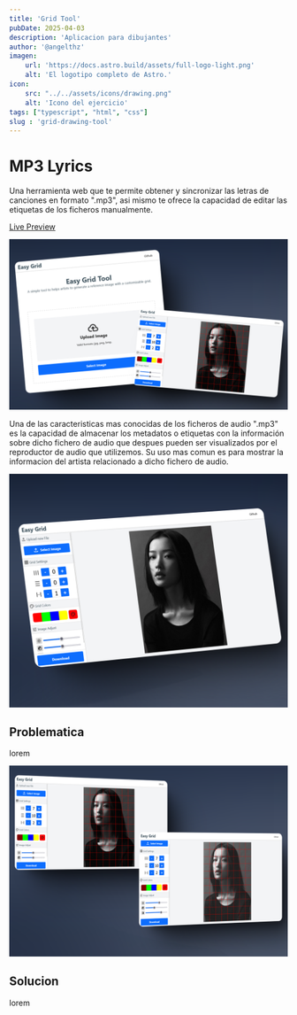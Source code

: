 ```yaml
---
title: 'Grid Tool'
pubDate: 2025-04-03
description: 'Aplicacion para dibujantes'
author: '@angelthz'
imagen:
    url: 'https://docs.astro.build/assets/full-logo-light.png'
    alt: 'El logotipo completo de Astro.'
icon:
    src: "../../assets/icons/drawing.png"
    alt: 'Icono del ejercicio'
tags: ["typescript", "html", "css"]
slug : 'grid-drawing-tool'
---
```



# MP3 Lyrics

Una herramienta web que te permite obtener y sincronizar las letras de canciones en formato ".mp3", asi mismo te 
ofrece la capacidad de editar las etiquetas de los ficheros manualmente.

<a class="squared-button" href="https://mp3-lyrics.vercel.app/" target="_blank">Live Preview</a>

![Mp3 Lyrics Web Screenshoot](./images/grid/grid-1.png)

Una de las caracteristicas mas conocidas de los ficheros de audio ".mp3" es la capacidad de almacenar los metadatos
o etiquetas con la información sobre dicho fichero de audio que despues pueden ser visualizados por el reproductor de 
audio que utilizemos. Su uso mas comun es para mostrar la informacion del artista relacionado a dicho fichero de audio.

![Mp3 snapshoot dos](./images/grid/grid-2.png)

## Problematica

lorem

![Mp3 snapshoot dos](./images/grid/grid-3.png)


## Solucion

lorem